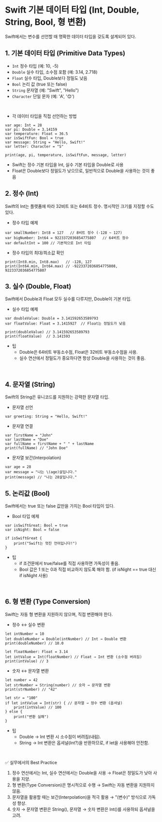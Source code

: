 # Swift 기본 데이터 타입 (Int, Double, String, Bool, 형 변환)

Swift에서는 변수를 선언할 때 명확한 데이터 타입을 갖도록 설계되어 있다.
<br>


## 1. 기본 데이터 타입 (Primitive Data Types)
- `Int`	정수 타입 (예: 10, -5)
- `Double`	실수 타입, 소수점 포함 (예: 3.14, 2.718)
- `Float`	실수 타입, Double보다 정밀도 낮음
- `Bool`	논리 값 (true 또는 false)
- `String`	문자열 (예: "Swift", "Hello")
- `Character`	단일 문자 (예: 'A', '😊')
<br>


- 각 데이터 타입을 직접 선언하는 방법
```
var age: Int = 28
var pi: Double = 3.14159
var temperature: Float = 36.5
var isSwiftFun: Bool = true
var message: String = "Hello, Swift!"
var letter: Character = "S"

print(age, pi, temperature, isSwiftFun, message, letter)
```
- Swift는 정수 기본 타입을 Int, 실수 기본 타입을 Double로 사용
- Float은 Double보다 정밀도가 낮으므로, 일반적으로 Double을 사용하는 것이 좋음

## 2. 정수 (Int)

Swift의 Int는 플랫폼에 따라 32비트 또는 64비트 정수. 명시적인 크기를 지정할 수도 있다.

- 정수 타입 예제
```
var smallNumber: Int8 = 127   // 8비트 정수 (-128 ~ 127)
var bigNumber: Int64 = 9223372036854775807   // 64비트 정수
var defaultInt = 100 // 기본적으로 Int 타입
```
- 정수 타입의 최대/최소값 확인
```
print(Int8.min, Int8.max)   // -128, 127
print(Int64.min, Int64.max) // -9223372036854775808, 9223372036854775807
```

## 3. 실수 (Double, Float)
Swift에서 Double과 Float 모두 실수를 다루지만, Double이 기본 타입.  
- 실수 타입 예제
```
var doubleValue: Double = 3.141592653589793
var floatValue: Float = 3.1415927  // Float는 정밀도가 낮음

print(doubleValue) // 3.141592653589793
print(floatValue)  // 3.141593
```
- 팁
  - Double은 64비트 부동소수점, Float은 32비트 부동소수점을 사용.
  - 실수 연산에서 정밀도가 중요하다면 항상 Double을 사용하는 것이 좋음.
<br>


## 4. 문자열 (String)
Swift의 String은 유니코드를 지원하는 강력한 문자열 타입.  
- 문자열 선언
```
var greeting: String = "Hello, Swift!"
```
- 문자열 연결
```
var firstName = "John"
var lastName = "Doe"
var fullName = firstName + " " + lastName
print(fullName) // "John Doe"
```
- 문자열 보간(Interpolation)
```
var age = 28
var message = "나는 \(age)살입니다."
print(message) // "나는 28살입니다."
```
## 5. 논리값 (Bool)
Swift에서는 true 또는 false 값만을 가지는 Bool 타입이 있다.
- Bool 타입 예제
```
var isSwiftGreat: Bool = true
var isNight: Bool = false

if isSwiftGreat {
    print("Swift는 멋진 언어입니다!")
}
```
- 팁
  - if 조건문에서 true/false를 직접 사용하면 가독성이 좋음.
  - Bool 값은 1 또는 0과 직접 비교하지 않도록 해야 함. (if isNight == true 대신 if isNight 사용)
<br>


## 6. 형 변환 (Type Conversion)
Swift는 자동 형 변환을 지원하지 않으며, 직접 변환해야 한다.  
- 정수 ↔ 실수 변환
```
let intNumber = 10
let doubleNumber = Double(intNumber) // Int → Double 변환
print(doubleNumber) // 10.0

let floatNumber: Float = 3.14
let intValue = Int(floatNumber) // Float → Int 변환 (소수점 버려짐)
print(intValue) // 3
```
- 숫자 ↔ 문자열 변환
```
let number = 42
let strNumber = String(number) // 숫자 → 문자열 변환
print(strNumber) // "42"

let str = "100"
if let intValue = Int(str) { // 문자열 → 정수 변환 (옵셔널)
    print(intValue) // 100
} else {
    print("변환 실패")
}
```
- 팁
  - Double → Int 변환 시 소수점이 버려짐(내림).
  - String → Int 변환은 옵셔널(Int?)을 반환하므로, if let을 사용해야 안전함.
<br >


✅ 실무에서의 Best Practice
1. 정수 연산에서는 Int, 실수 연산에서는 Double을 사용 → Float은 정밀도가 낮아 사용을 지양.
2.	형 변환(Type Conversion)은 명시적으로 수행 → Swift는 자동 변환을 지원하지 않음.
3.	문자열을 활용할 때는 보간(Interpolation)을 적극 활용 → "\(변수)" 방식으로 가독성 향상.
4.	숫자 → 문자열 변환은 String(), 문자열 → 숫자 변환은 Int()를 사용하되 옵셔널을 고려.
<br>

